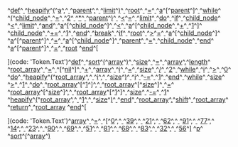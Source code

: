 ^[def](code: 'Token.Keyword')^[ ](code: 'Token.Text')^[heapify](code: 'Token.Name.Function')^[(](code: 'Token.Punctuation')^[a](code: 'Token.Name')^[,](code: 'Token.Punctuation')^[ ](code: 'Token.Text')^[parent](code: 'Token.Name')^[,](code: 'Token.Punctuation')^[ ](code: 'Token.Text')^[limit](code: 'Token.Name')^[)](code: 'Token.Punctuation')^[
  ](code: 'Token.Text')^[root](code: 'Token.Name')^[ ](code: 'Token.Text')^[=](code: 'Token.Operator')^[ ](code: 'Token.Text')^[a](code: 'Token.Name')^[\[](code: 'Token.Operator')^[parent](code: 'Token.Name')^[\]](code: 'Token.Operator')^[
  ](code: 'Token.Text')^[while](code: 'Token.Keyword')^[ ](code: 'Token.Text')^[(](code: 'Token.Punctuation')^[child\_node](code: 'Token.Name')^[ ](code: 'Token.Text')^[=](code: 'Token.Operator')^[ ](code: 'Token.Text')^[2](code: 'Token.Literal.Number.Integer')^[ ](code: 'Token.Text')^[\*](code: 'Token.Operator')^[ ](code: 'Token.Text')^[parent](code: 'Token.Name')^[)](code: 'Token.Punctuation')^[ ](code: 'Token.Text')^[<](code: 'Token.Operator')^[=](code: 'Token.Operator')^[ ](code: 'Token.Text')^[limit](code: 'Token.Name')^[ ](code: 'Token.Text')^[do](code: 'Token.Keyword')^[
    ](code: 'Token.Text')^[if](code: 'Token.Keyword')^[ ](code: 'Token.Text')^[child\_node](code: 'Token.Name')^[ ](code: 'Token.Text')^[<](code: 'Token.Operator')^[ ](code: 'Token.Text')^[limit](code: 'Token.Name')^[ ](code: 'Token.Text')^[and](code: 'Token.Operator.Word')^[ ](code: 'Token.Text')^[a](code: 'Token.Name')^[\[](code: 'Token.Operator')^[child\_node](code: 'Token.Name')^[\]](code: 'Token.Operator')^[ ](code: 'Token.Text')^[<](code: 'Token.Operator')^[ ](code: 'Token.Text')^[a](code: 'Token.Name')^[\[](code: 'Token.Operator')^[child\_node](code: 'Token.Name')^[ ](code: 'Token.Text')^[+](code: 'Token.Operator')^[ ](code: 'Token.Text')^[1](code: 'Token.Literal.Number.Integer')^[\]](code: 'Token.Operator')^[
      ](code: 'Token.Text')^[child\_node](code: 'Token.Name')^[ ](code: 'Token.Text')^[+=](code: 'Token.Operator')^[ ](code: 'Token.Text')^[1](code: 'Token.Literal.Number.Integer')^[
    ](code: 'Token.Text')^[end](code: 'Token.Keyword')^[
    ](code: 'Token.Text')^[break](code: 'Token.Keyword')^[ ](code: 'Token.Text')^[if](code: 'Token.Keyword')^[ ](code: 'Token.Text')^[root](code: 'Token.Name')^[ ](code: 'Token.Text')^[>](code: 'Token.Operator')^[=](code: 'Token.Operator')^[ ](code: 'Token.Text')^[a](code: 'Token.Name')^[\[](code: 'Token.Operator')^[child\_node](code: 'Token.Name')^[\]](code: 'Token.Operator')^[
    ](code: 'Token.Text')^[a](code: 'Token.Name')^[\[](code: 'Token.Operator')^[parent](code: 'Token.Name')^[\]](code: 'Token.Operator')^[ ](code: 'Token.Text')^[=](code: 'Token.Operator')^[ ](code: 'Token.Text')^[a](code: 'Token.Name')^[\[](code: 'Token.Operator')^[child\_node](code: 'Token.Name')^[\]](code: 'Token.Operator')^[
    ](code: 'Token.Text')^[parent](code: 'Token.Name')^[ ](code: 'Token.Text')^[=](code: 'Token.Operator')^[ ](code: 'Token.Text')^[child\_node](code: 'Token.Name')^[
  ](code: 'Token.Text')^[end](code: 'Token.Keyword')^[
  ](code: 'Token.Text')^[a](code: 'Token.Name')^[\[](code: 'Token.Operator')^[parent](code: 'Token.Name')^[\]](code: 'Token.Operator')^[ ](code: 'Token.Text')^[=](code: 'Token.Operator')^[ ](code: 'Token.Text')^[root](code: 'Token.Name')
^[end](code: 'Token.Keyword')^[

](code: 'Token.Text')^[def](code: 'Token.Keyword')^[ ](code: 'Token.Text')^[sort](code: 'Token.Name.Function')^[(](code: 'Token.Punctuation')^[array](code: 'Token.Name')^[)](code: 'Token.Punctuation')^[
  ](code: 'Token.Text')^[size](code: 'Token.Name')^[ ](code: 'Token.Text')^[=](code: 'Token.Operator')^[ ](code: 'Token.Text')^[array](code: 'Token.Name')^[.](code: 'Token.Operator')^[length](code: 'Token.Name')^[
  ](code: 'Token.Text')^[root\_array](code: 'Token.Name')^[ ](code: 'Token.Text')^[=](code: 'Token.Operator')^[ ](code: 'Token.Text')^[\[](code: 'Token.Operator')^[nil](code: 'Token.Keyword.Pseudo')^[\]](code: 'Token.Operator')^[ ](code: 'Token.Text')^[+](code: 'Token.Operator')^[ ](code: 'Token.Text')^[array](code: 'Token.Name')^[
  ](code: 'Token.Text')^[i](code: 'Token.Name')^[ ](code: 'Token.Text')^[=](code: 'Token.Operator')^[ ](code: 'Token.Text')^[size](code: 'Token.Name')^[ ](code: 'Token.Text')^[/](code: 'Token.Operator')^[ ](code: 'Token.Text')^[2](code: 'Token.Literal.Number.Integer')^[
  ](code: 'Token.Text')^[while](code: 'Token.Keyword')^[ ](code: 'Token.Text')^[i](code: 'Token.Name')^[ ](code: 'Token.Text')^[>](code: 'Token.Operator')^[ ](code: 'Token.Text')^[0](code: 'Token.Literal.Number.Integer')^[ ](code: 'Token.Text')^[do](code: 'Token.Keyword')^[
    ](code: 'Token.Text')^[heapify](code: 'Token.Name')^[(](code: 'Token.Punctuation')^[root\_array](code: 'Token.Name')^[,](code: 'Token.Punctuation')^[ ](code: 'Token.Text')^[i](code: 'Token.Name')^[,](code: 'Token.Punctuation')^[ ](code: 'Token.Text')^[size](code: 'Token.Name')^[)](code: 'Token.Punctuation')^[
    ](code: 'Token.Text')^[i](code: 'Token.Name')^[ ](code: 'Token.Text')^[\-=](code: 'Token.Operator')^[ ](code: 'Token.Text')^[1](code: 'Token.Literal.Number.Integer')^[
  ](code: 'Token.Text')^[end](code: 'Token.Keyword')^[
  ](code: 'Token.Text')^[while](code: 'Token.Keyword')^[ ](code: 'Token.Text')^[size](code: 'Token.Name')^[ ](code: 'Token.Text')^[>](code: 'Token.Operator')^[ ](code: 'Token.Text')^[1](code: 'Token.Literal.Number.Integer')^[ ](code: 'Token.Text')^[do](code: 'Token.Keyword')^[
    ](code: 'Token.Text')^[root\_array](code: 'Token.Name')^[\[](code: 'Token.Operator')^[1](code: 'Token.Literal.Number.Integer')^[\]](code: 'Token.Operator')^[,](code: 'Token.Punctuation')^[ ](code: 'Token.Text')^[root\_array](code: 'Token.Name')^[\[](code: 'Token.Operator')^[size](code: 'Token.Name')^[\]](code: 'Token.Operator')^[ ](code: 'Token.Text')^[=](code: 'Token.Operator')^[ ](code: 'Token.Text')^[root\_array](code: 'Token.Name')^[\[](code: 'Token.Operator')^[size](code: 'Token.Name')^[\]](code: 'Token.Operator')^[,](code: 'Token.Punctuation')^[ ](code: 'Token.Text')^[root\_array](code: 'Token.Name')^[\[](code: 'Token.Operator')^[1](code: 'Token.Literal.Number.Integer')^[\]](code: 'Token.Operator')^[
    ](code: 'Token.Text')^[size](code: 'Token.Name')^[ ](code: 'Token.Text')^[\-=](code: 'Token.Operator')^[ ](code: 'Token.Text')^[1](code: 'Token.Literal.Number.Integer')^[
    ](code: 'Token.Text')^[heapify](code: 'Token.Name')^[(](code: 'Token.Punctuation')^[root\_array](code: 'Token.Name')^[,](code: 'Token.Punctuation')^[ ](code: 'Token.Text')^[1](code: 'Token.Literal.Number.Integer')^[,](code: 'Token.Punctuation')^[ ](code: 'Token.Text')^[size](code: 'Token.Name')^[)](code: 'Token.Punctuation')^[
  ](code: 'Token.Text')^[end](code: 'Token.Keyword')^[
  ](code: 'Token.Text')^[root\_array](code: 'Token.Name')^[.](code: 'Token.Operator')^[shift](code: 'Token.Name')^[
  ](code: 'Token.Text')^[root\_array](code: 'Token.Name')^[
  ](code: 'Token.Text')^[return](code: 'Token.Keyword')^[ ](code: 'Token.Text')^[root\_array](code: 'Token.Name')
^[end](code: 'Token.Keyword')^[

](code: 'Token.Text')^[array](code: 'Token.Name')^[ ](code: 'Token.Text')^[=](code: 'Token.Operator')^[ ](code: 'Token.Text')^[\[](code: 'Token.Operator')^[0](code: 'Token.Literal.Number.Integer')^[,](code: 'Token.Punctuation')^[ ](code: 'Token.Text')^[39](code: 'Token.Literal.Number.Integer')^[,](code: 'Token.Punctuation')^[ ](code: 'Token.Text')^[21](code: 'Token.Literal.Number.Integer')^[,](code: 'Token.Punctuation')^[ ](code: 'Token.Text')^[62](code: 'Token.Literal.Number.Integer')^[,](code: 'Token.Punctuation')^[ ](code: 'Token.Text')^[91](code: 'Token.Literal.Number.Integer')^[,](code: 'Token.Punctuation')^[ ](code: 'Token.Text')^[77](code: 'Token.Literal.Number.Integer')^[,](code: 'Token.Punctuation')^[ ](code: 'Token.Text')^[14](code: 'Token.Literal.Number.Integer')^[,](code: 'Token.Punctuation')^[ ](code: 'Token.Text')^[23](code: 'Token.Literal.Number.Integer')^[,](code: 'Token.Punctuation')^[
  ](code: 'Token.Text')^[90](code: 'Token.Literal.Number.Integer')^[,](code: 'Token.Punctuation')^[ ](code: 'Token.Text')^[69](code: 'Token.Literal.Number.Integer')^[,](code: 'Token.Punctuation')^[ ](code: 'Token.Text')^[51](code: 'Token.Literal.Number.Integer')^[,](code: 'Token.Punctuation')^[ ](code: 'Token.Text')^[81](code: 'Token.Literal.Number.Integer')^[,](code: 'Token.Punctuation')^[ ](code: 'Token.Text')^[68](code: 'Token.Literal.Number.Integer')^[,](code: 'Token.Punctuation')^[ ](code: 'Token.Text')^[83](code: 'Token.Literal.Number.Integer')^[,](code: 'Token.Punctuation')^[ ](code: 'Token.Text')^[32](code: 'Token.Literal.Number.Integer')^[,](code: 'Token.Punctuation')^[ ](code: 'Token.Text')^[56](code: 'Token.Literal.Number.Integer')^[\]](code: 'Token.Operator')
^[p](code: 'Token.Name.Builtin')^[ ](code: 'Token.Text')^[sort](code: 'Token.Name')^[(](code: 'Token.Punctuation')^[array](code: 'Token.Name')^[)](code: 'Token.Punctuation')
